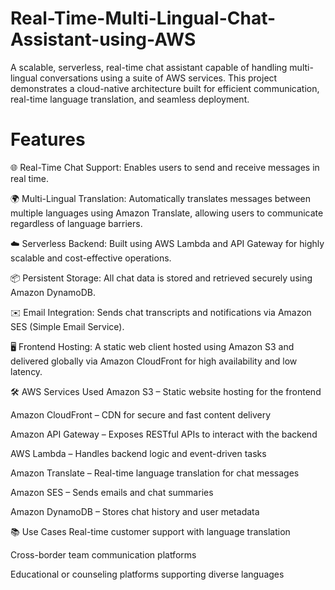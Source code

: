 # Real-Time-Multi-Lingual-Chat-Assistant-using-AWS
A scalable, serverless, real-time chat assistant capable of handling multi-lingual conversations using a suite of AWS services. This project demonstrates a cloud-native architecture built for efficient communication, real-time language translation, and seamless deployment.


# Features
🌐 Real-Time Chat Support: Enables users to send and receive messages in real time.

🌍 Multi-Lingual Translation: Automatically translates messages between multiple languages using Amazon Translate, allowing users to communicate regardless of language barriers.

☁️ Serverless Backend: Built using AWS Lambda and API Gateway for highly scalable and cost-effective operations.

📦 Persistent Storage: All chat data is stored and retrieved securely using Amazon DynamoDB.

✉️ Email Integration: Sends chat transcripts and notifications via Amazon SES (Simple Email Service).

🖥️ Frontend Hosting: A static web client hosted using Amazon S3 and delivered globally via Amazon CloudFront for high availability and low latency.

🛠️ AWS Services Used
Amazon S3 – Static website hosting for the frontend

Amazon CloudFront – CDN for secure and fast content delivery

Amazon API Gateway – Exposes RESTful APIs to interact with the backend

AWS Lambda – Handles backend logic and event-driven tasks

Amazon Translate – Real-time language translation for chat messages

Amazon SES – Sends emails and chat summaries

Amazon DynamoDB – Stores chat history and user metadata

📚 Use Cases
Real-time customer support with language translation

Cross-border team communication platforms

Educational or counseling platforms supporting diverse languages
